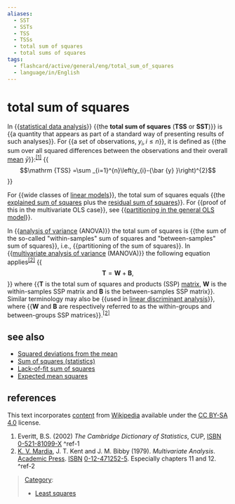 ```yaml
---
aliases:
  - SST
  - SSTs
  - TSS
  - TSSs
  - total sum of squares
  - total sums of squares
tags:
  - flashcard/active/general/eng/total_sum_of_squares
  - language/in/English
---
```


# total sum of squares

In {{[statistical data analysis](statistics.md)}} {{the __total sum of squares__ \(__TSS__ or __SST__\)}} is {{a quantity that appears as part of a standard way of presenting results of such analyses}}. For {{a set of observations, $y_{i},i\leq n$}}, it is defined as {{the sum over all squared differences between the observations and their overall [mean](mean.md) ${\bar {y} }$}}:<sup>[\[1\]](#^ref-1)</sup> {{$$\mathrm {TSS} =\sum _{i=1}^{n}\left(y_{i}-{\bar {y} }\right)^{2}$$}}

For {{wide classes of [linear models](linear%20regression.md)}}, the total sum of squares equals {{the [explained sum of squares](explained%20sum%20of%20squares.md) plus the [residual sum of squares](residual%20sum%20of%20squares.md)}}. For {{proof of this in the multivariate OLS case}}, see {{[partitioning in the general OLS model](explained%20sum%20of%20squares.md#Partitioning%20in%20the%20general%20OLS%20model)}}.

In {{[analysis of variance](analysis%20of%20variance.md) \(ANOVA\)}} the total sum of squares is {{the sum of the so-called "within-samples" sum of squares and "between-samples" sum of squares}}, i.e., {{partitioning of the sum of squares}}. In {{[multivariate analysis of variance](multivariate%20analysis%20of%20variance.md) \(MANOVA\)}} the following equation applies<sup>[\[2\]](#^ref-2)</sup> {{$$\mathbf {T} =\mathbf {W} +\mathbf {B} ,$$}} where {{__T__ is the total sum of squares and products \(SSP\) [matrix](matrix%20(mathematics).md), __W__ is the within-samples SSP matrix and __B__ is the between-samples SSP matrix}}. Similar terminology may also be {{used in [linear discriminant analysis](linear%20discriminant%20analysis.md)}}, where {{__W__ and __B__ are respectively referred to as the within-groups and between-groups SSP matrices}}.<sup>[\[2\]](#^ref-2)</sup>

## see also

- [Squared deviations from the mean](squared%20deviations%20from%20the%20mean.md)
- [Sum of squares \(statistics\)](partition%20of%20sums%20of%20squares.md)
- [Lack-of-fit sum of squares](lack-of-fit%20sum%20of%20squares.md)
- [Expected mean squares](expected%20mean%20squares.md)

## references

This text incorporates [content](https://en.wikipedia.org/wiki/total_sum_of_squares) from [Wikipedia](Wikipedia.md) available under the [CC BY-SA 4.0](https://creativecommons.org/licenses/by-sa/4.0/) license.

1. Everitt, B.S. \(2002\) _The Cambridge Dictionary of Statistics_, CUP, [ISBN](ISBN.md) [0-521-81099-X](https://en.wikipedia.org/wiki/Special:BookSources/0-521-81099-X) <a id="^ref-1"></a>^ref-1
2. <a id="CITEREFK. V. Mardia, J. T. Kent and J. M. Bibby1979"></a> [K. V. Mardia](Kanti%20Mardia.md), J. T. Kent and J. M. Bibby \(1979\). _Multivariate Analysis_. [Academic Press](Academic%20Press.md). [ISBN](ISBN.md) [0-12-471252-5](https://en.wikipedia.org/wiki/Special:BookSources/0-12-471252-5). Especially chapters 11 and 12. <a id="^ref-2"></a>^ref-2

> [Category](https://en.wikipedia.org/wiki/Help:Category):
>
> - [Least squares](https://en.wikipedia.org/wiki/Category:Least%20squares)
